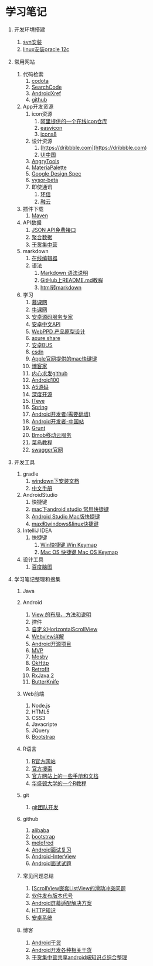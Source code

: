 #  学习笔记

1. 开发环境搭建
   1. [svn安装](svn/svn_install.md)
   2. [linux安装oracle 12c](http://www.centoscn.com/CentosServer/sql/Oracle/2015/0413/5168.html)

2. 常用网站
   1. 代码检索
      1. [codota](http://www.codota.com)
      2. [SearchCode](https://searchcode.com)
      3. [AndroidXref](http://androidxref.com)
      4. [github](http://github.com)
   2. App开发资源
      1. icon资源
         1. [阿里提供的一个在线icon仓库](http://iconfont.cn)
         2. [easyicon](http://www.easyicon.net)
         3. [icons8](https://icons8.com)
      2. 设计资源
         1. [https://dribbble.com](https://dribbble.com)
         2. [UI中国](http://www.ui.cn)
      3. [AngryTools](http://angrytools.com)
      4. [MateriaPalette](http://www.materialpalette.com)
      5. [Google Design Spec](https://www.google.com/design/spec/material-design/introduction.html)
      6. [vysor-beta](https://chrome.google.com/webstore/detail/vysor-beta)
      7. 即使通讯
         1. [环信](http://www.easemob.com/)
         2. [融云](http://www.rongcloud.cn/)
   3. 插件下载
      1. [Maven](http://search.maven.org)
   4. API数据
      1. [JSON API免费接口](http://www.bejson.com/knownjson/webInterface/)
      2. [聚合数据](https://www.juhe.cn/)
      3. [干货集中营](http://gank.io/)
   5. markdown
      1. [在线编辑器](http://mahua.jser.me/)
      2. 语法
         1. [Markdown 语法说明](http://www.appinn.com/markdown/index.html)
         2. [GitHub上README.md教程](http://blog.csdn.net/kaitiren/article/details/38513715)
         3. [html转markdown](http://tool.lu/markdown/)
   6. 学习
      1. [慕课网](http://www.imooc.com/)
      2. [牛课网](http://www.nowcoder.com/)
      3. [安卓源码服务专家](http://www.javaapk.com/)
      4. [安卓中文API](http://www.android-doc.com/)
      5. [WebPPD 产品原型设计](http://www.webppd.com/portal.php)
      6. [axure share](https://share.axure.com/)
      7. [安卓BUS](http://www.apkbus.com/)
      8. [csdn](http://csdn.net)
      9. [Apple官网提供的mac快键键](http://support.apple.com/zh-cn/HT201236)
      10. [博客家](http://www.cnblogs.com/)
      11. [内心求发github](http://holbrook.github.io/)
      12. [Android100](http://www.android100.org/)
      13. [A5源码](http://down.admin5.com/)
      14. [深度开源](http://www.open-open.com/)
      15. [ITeye](http://www.iteye.com/)
      16. [Spring](http://spring.io/)
      17. [Android开发者(需要翻墙)](http://developer.android.com/)
      18. [Android开发者-中国站](https://developer.android.google.cn/index.html)
      19. [Grunt](http://www.gruntjs.net/)
      20. [Bmob移动云服务](http://www.bmob.cn/)
      21. [菜鸟教程](http://www.runoob.com/)
      22. [swagger官网](http://swagger.io/)

3. 开发工具
   1. gradle
      1. [windown下安装文档](gradle/window_install_3.1.md)
      2. [中文手册](http://pkaq.org/gradledoc/docs/userguide/userguide.html)
   2. AndroidStudio
      1. 快捷键
      2. [mac下android studio 常用快捷键](http://www.jianshu.com/p/55e262b272b0)
      3. [Android Studio Mac版快捷键](http://blog.csdn.net/swust_chenpeng/article/details/46663749)
      4. [max和windows&linux快捷键](androidstudio/androidsutdio_keymap.md)
   3. IntelliJ IDEA
      1. 快捷键
         1. [Win快捷键 Win Keymap](https://resources.jetbrains.com/assets/products/intellij-idea/IntelliJIDEA_ReferenceCard.pdf)
         2. [Mac OS 快捷键 Mac OS Keymap](https://resources.jetbrains.com/assets/products/intellij-idea/IntelliJIDEA_ReferenceCard_mac.pdf)
   4. 设计工具
      1. [百度脑图](http://naotu.baidu.com/)

4. 学习笔记整理和搜集

   1. Java

   2. Android

      1. [View 的布局，方法和说明](android/view_xml_prop.md)
      2. 控件
      3. [自定义HorizontalScrollView](http://blog.csdn.net/lmj623565791/article/details/38140505)
      4. [Webview详解](http://www.jianshu.com/p/3c94ae673e2a)
      5. [Android开源项目](android/opensource.md)
      6. [MVP](android/mvp.md)
      7. [Mosby](android/mosby.md)
      8. [OkHttp](android/okhttp.md)
      9. [Retrofit](android/Retrofit.md)
      10. [RxJava 2](https://realm.io/)
      11. [ButterKnife](android/ButterKnife.md)

   3. Web前端

      1. Node.js
      2. HTML5
      3. CSS3
      4. Javacripte
      5. JQuery
      6. [Bootstrap](http://getbootstrap.com/)

   4. R语言

      1. [R官方网站](https://www.r-project.org/)
      2. [官方搜索](www.r-project.org—search.html)
      3. [官方网站上的一些手册和文档](cran.r-project.org—manuals.html)
      4. [华盛顿大学的一个R教程](staff.washington.edu—Rcourse)

   5. git

      1. [git团队开发](http://www.cnblogs.com/schaepher/p/4933873.html)

   6. github

      1. [alibaba](https://github.com/alibaba)
      2. [bootstrap](https://github.com/twbs/bootstrap)
      3. [melofred](https://github.com/melofred)
      4. [Android面试复习](https://github.com/envyfan/AndroidReview.git)
      5. [Android-InterView](https://github.com/paceboy/Android-InterView.git)
      6. [Android面试试题](https://github.com/solaris0403/Android-Interview.git)

   7. 常见问题总结

      1. [[ScrollView嵌套ListView的滑动冲突问题](http://www.cnblogs.com/wangying222/p/5832443.html)
      2. [软件发布版本代号](常识知识/版本代号.md)
      3. [Android屏幕适配解决方案](http://www.jianshu.com/p/ec5a1a30694b)
      4. [HTTP知识](http://www.jianshu.com/p/a6d086a3997d)
      5. [安卓系统](http://www.52pojie.cn/thread-247937-1-1.html)

   8. 博客
      1. [Android干货](http://www.cnblogs.com/tianmanyi/p/5509404.html)
      2. [Android开发各种相关干货](http://blog.csdn.net/aishang5wpj/article/details/50130573)
      3. [干货集中营共享android端知识点综合整理](http://blog.csdn.net/lupengfei1009/article/details/50826442)

      ​

   ​
